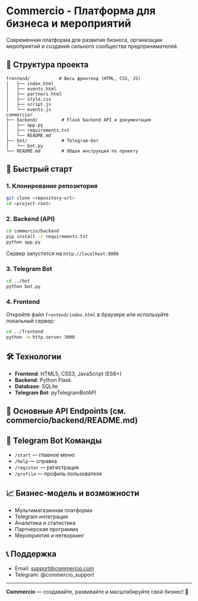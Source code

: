 # Commercio - Платформа для бизнеса и мероприятий

Современная платформа для развития бизнеса, организации мероприятий и создания сильного сообщества предпринимателей.

## 📁 Структура проекта

```
frontend/           # Весь фронтенд (HTML, CSS, JS)
│   ├── index.html
│   ├── events.html
│   ├── partners.html
│   ├── style.css
│   ├── script.js
│   └── events.js
commercio/
├── backend/         # Flask backend API и документация
│   ├── app.py
│   ├── requirements.txt
│   └── README.md
├── bot/             # Telegram-бот
│   └── bot.py
└── README.md        # Общая инструкция по проекту
```

## 🚀 Быстрый старт

### 1. Клонирование репозитория
```bash
git clone <repository-url>
cd <project-root>
```

### 2. Backend (API)
```bash
cd commercio/backend
pip install -r requirements.txt
python app.py
```
Сервер запустится на `http://localhost:8000`

### 3. Telegram Bot
```bash
cd ../bot
python bot.py
```

### 4. Frontend
Откройте файл `frontend/index.html` в браузере или используйте локальный сервер:
```bash
cd ../frontend
python -m http.server 3000
```

## 🛠 Технологии
- **Frontend**: HTML5, CSS3, JavaScript (ES6+)
- **Backend**: Python Flask
- **Database**: SQLite
- **Telegram Bot**: pyTelegramBotAPI

## 🔧 Основные API Endpoints (см. commercio/backend/README.md)

## 🤖 Telegram Bot Команды
- `/start` — главное меню
- `/help` — справка
- `/register` — регистрация
- `/profile` — профиль пользователя

## 📈 Бизнес-модель и возможности
- Мультимагазинная платформа
- Telegram интеграция
- Аналитика и статистика
- Партнерская программа
- Мероприятия и нетворкинг

## 📞 Поддержка
- Email: support@commercio.com
- Telegram: @commercio_support

---
**Commercio** — создавайте, развивайте и масштабируйте свой бизнес! 🚀 